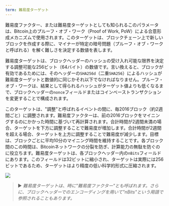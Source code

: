 ```yaml
---
term: 難易度ターゲット
---
```


難易度ファクター、または難易度ターゲットとしても知られるこのパラメータは、Bitcoin上のプルーフ・オブ・ワーク（Proof of Work, PoW）による合意形成メカニズムで使用されます。このターゲットは、ブロックチェーン上で新しいブロックを作成する際に、マイナーが特定の暗号問題（プルーフ・オブ・ワークと呼ばれる）を解く難しさを決定する数値を表します。

難易度ターゲットは、ブロックヘッダーのハッシュの受け入れ可能な限界を決定する調整可能な256ビット（64バイト）の数値です。言い換えると、ブロックが有効であるためには、そのヘッダーの`SHA256d`（二重`SHA256`）によるハッシュが難易度ターゲットと数値的に同じかそれ以下でなければなりません。プルーフ・オブ・ワークは、結果として得られるハッシュがターゲット値よりも低くなるまで、ブロックヘッダーの`nonce`フィールドまたはコインベーストランザクションを変更することで構成されます。

このターゲットは、"調整"と呼ばれるイベントの間に、毎2016ブロック（約2週間ごと）に調整されます。難易度ファクターは、前の2016ブロックをマイニングするのにかかった時間に基づいて再計算されます。合計時間が2週間未満の場合、ターゲットを下方に調整することで難易度が増加します。合計時間が2週間を超える場合、ターゲットを上方に調整することで難易度が減少します。目標は、ブロックごとに平均10分のマイニング時間を維持することです。各ブロック間のこの時間は、Bitcoinネットワークの分裂を防ぎ、計算能力の無駄を防ぐのに役立ちます。難易度ターゲットは、各ブロックヘッダー内の`nBits`フィールドにあります。このフィールドは32ビットに縮小され、ターゲットは実際には256ビットであるため、ターゲットはより精度の低い科学的形式に圧縮されます。

![](../../dictionnaire/assets/34.png)

> ► *難易度ターゲットは、時に"難易度ファクター"とも呼ばれます。さらに、ブロックヘッダーでのエンコーディングを用いて"nBits"という用語で参照されることもあります。*